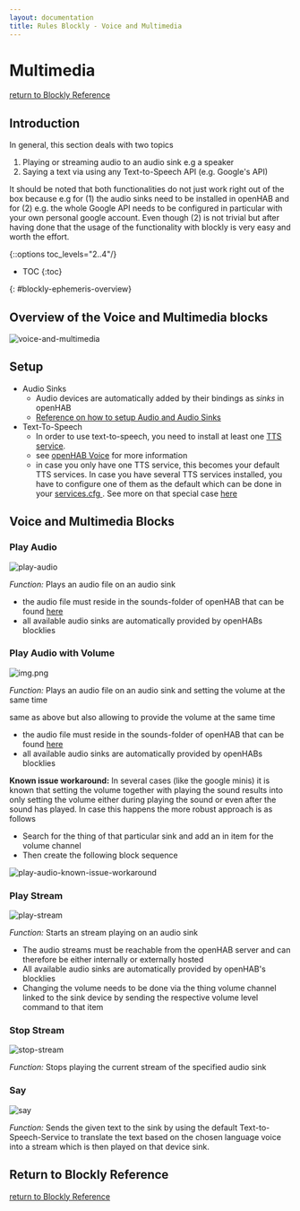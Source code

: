 ```yaml
---
layout: documentation
title: Rules Blockly - Voice and Multimedia
---
```


# Multimedia
[return to Blockly Reference](index.html#voice-and-multimedia)

## Introduction

In general, this section deals with two topics

1) Playing or streaming audio to an audio sink e.g a speaker
2)  Saying a text via using any Text-to-Speech API (e.g. Google's API)

It should be noted that both functionalities do not just work right out of the box because e.g for (1) the audio sinks need to be installed in openHAB and for (2) e.g. the whole Google API needs to be configured in particular with your own personal google account. Even though (2) is not trivial but after having done that the usage of the functionality with blockly is very easy and worth the effort.

{::options toc_levels="2..4"/}

- TOC
{:toc}

{: #blockly-ephemeris-overview}

## Overview of the Voice and Multimedia blocks

![voice-and-multimedia](../images/blockly/blockly-voice-and-multimedia.png)

## Setup

* Audio Sinks
  - Audio devices are automatically added by their bindings as *sinks* in openHAB
  -  [Reference on how to setup Audio and Audio Sinks](https://www.openhab.org/docs/configuration/multimedia.html)
* Text-To-Speech
  - In order to use text-to-speech, you need to install at least one [TTS service](https://www.openhab.org/addons/#voice).
  - see [openHAB Voice](https://www.openhab.org/docs/configuration/multimedia.html#voice) for more information
  - in case you only have one TTS service, this becomes your default TTS services. In case you have several TTS services installed, you have to configure one of them as the default which can be done in your [services.cfg ](https://github.com/openhab/openhab-distro/blob/master/distributions/distribution-resources/src/main/resources/runtime/etc/services.cfg#L20). See more on that special case [here](https://community.openhab.org/t/where-to-set-default-tts-voice/15450/2)

## Voice and Multimedia Blocks

### Play Audio

![play-audio](../images/blockly/blockly-play-audio.png)

*Function:* Plays an audio file on an audio sink

- the audio file must reside in the sounds-folder of openHAB that can be found [here](https://community.openhab.org/t/blockly-reference/128785#openhab-configuration-files-7)
- all available audio sinks are automatically provided by openHABs blocklies

### Play Audio with Volume

![img.png](../images/blockly/blockly-play-audio-with-volume.png)

*Function:* Plays an audio file on an audio sink and setting the volume at the same time

same as above but also allowing to provide the volume at the same time


- the audio file must reside in the sounds-folder of openHAB that can be found [here](https://community.openhab.org/t/blockly-reference/128785#openhab-configuration-files-7)
- all available audio sinks are automatically provided by openHABs blocklies

**Known issue workaround:**
In several cases (like the google minis) it is known that setting the volume together with playing the sound results into only setting the volume either during playing the sound or even after the sound has played. In case this happens the more robust approach is as follows

- Search for the thing of that particular sink and add an in item for the volume channel
- Then create the following block sequence

![play-audio-known-issue-workaround](../images/blockly/blockly-play-audio-known-issue.png)


### Play Stream

![play-stream](../images/blockly/blockly-play-stream.png)

*Function:* Starts an stream playing on an audio sink

- The audio streams must be reachable from the openHAB server and can therefore be either internally or externally hosted
- All available audio sinks are automatically provided by openHAB's blocklies
- Changing the volume needs to be done via the thing volume channel linked to the sink device by sending the respective volume level command to that item

### Stop Stream

![stop-stream](../images/blockly/blockly-stop-stream.png)

*Function:* Stops playing the current stream of the specified audio sink

### Say

![say](../images/blockly/blockly-say.png)

*Function:* Sends the given text to the sink by using the default Text-to-Speech-Service to translate the text based on the chosen language voice into a stream which is then played on that device sink.

## Return to Blockly Reference

[return to Blockly Reference](index.html#voice-and-multimedia)
